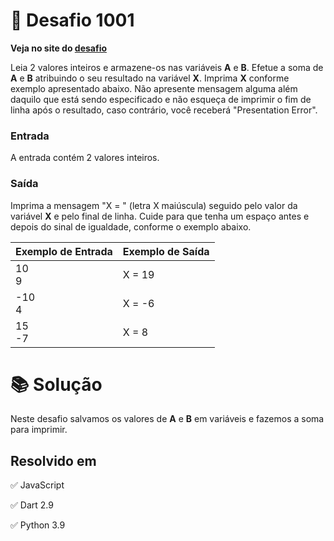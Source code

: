 # 📖 Desafio 1001

**Veja no site do [desafio](https://www.beecrowd.com.br/judge/pt/problems/view/1001)**

Leia 2 valores inteiros e armazene-os nas variáveis **A** e **B**. Efetue a soma de **A** e **B** atribuindo o seu resultado na variável **X**. Imprima **X** conforme exemplo apresentado abaixo. Não apresente mensagem alguma além daquilo que está sendo especificado e não esqueça de imprimir o fim de linha após o resultado, caso contrário, você receberá "Presentation Error".

### Entrada

A entrada contém 2 valores inteiros.

### Saída

Imprima a mensagem "X = " (letra X maiúscula) seguido pelo valor da variável **X** e pelo final de linha. Cuide para que tenha um espaço antes e depois do sinal de igualdade, conforme o exemplo abaixo.

| Exemplo de Entrada | Exemplo de Saída |
| ------------------ | ---------------- |
| 10<br>9            | X = 19           |
| -10<br>4           | X = -6           |
| 15<br>-7           | X = 8            |

# 📚 Solução

Neste desafio salvamos os valores de **A** e **B** em variáveis e fazemos a soma para imprimir.

## Resolvido em

✅ JavaScript

✅ Dart 2.9

✅ Python 3.9
